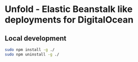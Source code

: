 # Unfold - Elastic Beanstalk like deployments for DigitalOcean

## Local development

```sh
sudo npm install -g ./
sudo npm uninstall -g ./
```
